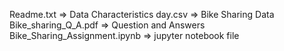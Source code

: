 Readme.txt => Data Characteristics 
day.csv => Bike Sharing Data
Bike_sharing_Q_A.pdf => Question and Answers
Bike_Sharing_Assignment.ipynb => jupyter notebook file
